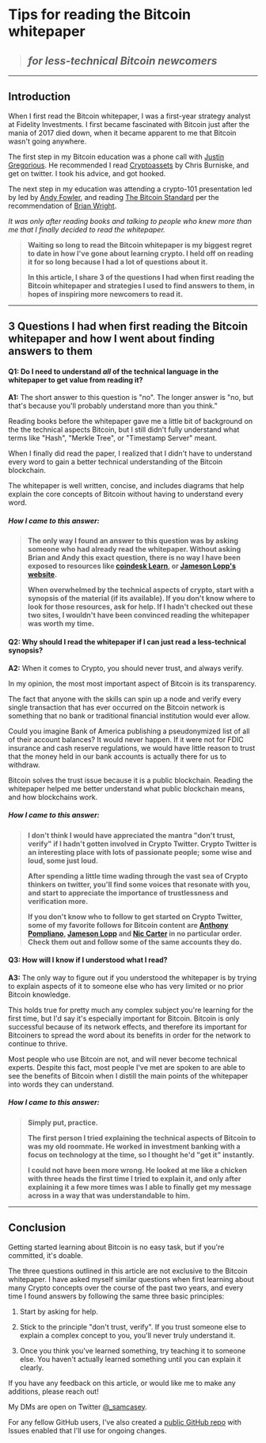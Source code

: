 # Tips for reading the Bitcoin whitepaper
> ## *for less-technical Bitcoin newcomers*

---

## Introduction

When I first read the Bitcoin whitepaper, I was a first-year strategy analyst at Fidelity Investments. I first became fascinated with Bitcoin just after the mania of 2017 died down, when it became apparent to me that Bitcoin wasn't going anywhere.

The first step in my Bitcoin education was a phone call with [Justin Gregorious](https://twitter.com/jtgregorius). He recommended I read [Cryptoassets](https://www.amazon.com/Cryptoassets-Innovative-Investors-Bitcoin-Beyond/dp/1260026671) by Chris Burniske, and get on twitter. I took his advice, and got hooked.

The next step in my education was attending a crypto-101 presentation led by led by [Andy Fowler](https://www.linkedin.com/in/andy-fowler-cfa-131a8529/), and reading [The Bitcoin Standard](https://www.amazon.com/Bitcoin-Standard-Decentralized-Alternative-Central/dp/1119473861) per the recommendation of [Brian Wright](<https://twitter.com/brian_wright21?s=20>).

*It was only after reading books and talking to people who knew more than me that I finally decided to read the whitepaper.* 

> **Waiting so long to read the Bitcoin whitepaper is my biggest regret to date in how I've gone about learning crypto. I held off on reading it for so long because I had a lot of questions about it.**
>
> **In this article, I share 3 of the questions I had when first reading the Bitcoin whitepaper and strategies I used to find answers to them, in hopes of inspiring more newcomers to read it.**

---

## 3 Questions I had when first reading the Bitcoin whitepaper and how I went about finding answers to them

#### Q1: Do I need to understand *all* of the technical language in the whitepaper to get value from reading it?

**A1:** The short answer to this question is "no". The longer answer is "no, but that's because you'll probably understand more than you think."

Reading books before the whitepaper gave me a little bit of background on the the technical aspects Bitcoin, but I still didn't fully understand what terms like "Hash", "Merkle Tree", or  "Timestamp Server" meant.

When I finally did read the paper, I realized that I didn't have to understand every word to gain a better technical understanding of the Bitcoin blockchain.

The whitepaper is well written, concise, and includes diagrams that help explain the core concepts of Bitcoin without having to understand every word. 

##### How I came to this answer:
> **The only way I found an answer to this question was by asking someone who had already read the whitepaper. Without asking Brian and Andy this exact question, there is no way I have been exposed to resources like [coindesk Learn](https://www.coindesk.com/learn), or [Jameson Lopp's website](https://www.lopp.net/bitcoin-information/getting-started.html).** 
>
> **When overwhelmed by the technical aspects of crypto, start with a synopsis of the material (if its available). If you don't know where to look for those resources, ask for help. If I hadn't checked out these two sites, I wouldn't have been convinced reading the whitepaper was worth my time.**

#### Q2: Why should I read the whitepaper if I can just read a less-technical synopsis?

**A2:** When it comes to Crypto, you should never trust, and always verify.

In my opinion, the most most important aspect of Bitcoin is its transparency.

The fact that anyone with the skills can spin up a node and verify every single transaction that has ever occurred on the Bitcoin network is something that no bank or traditional financial institution would ever allow.

Could you imagine Bank of America publishing a pseudonymized list of all of their account balances? It would never happen. If it were not for FDIC insurance and cash reserve regulations, we would have little reason to trust that the money held in our bank accounts is actually there for us to withdraw.

Bitcoin solves the trust issue because it is a public blockchain. Reading the whitepaper helped me better understand what public blockchain means, and how blockchains work.

##### How I came to this answer:
> 
> **I don't think I would have appreciated the mantra "don't trust, verify" if I hadn't gotten involved in Crypto Twitter. Crypto Twitter is an interesting place with lots of passionate people; some wise and loud, some just loud.**
> 
> **After spending a little time wading through the vast sea of Crypto thinkers on twitter, you'll find some voices that resonate with you, and start to appreciate the importance of trustlessness and verification more.**
> 
> **If you don't know who to follow to get started on Crypto Twitter, some of my favorite follows for Bitcoin content are [Anthony Pompliano](https://twitter.com/APompliano), [Jameson Lopp](https://twitter.com/lopp) and [Nic Carter](https://twitter.com/nic__carter) in no particular order. Check them out and follow some of the same accounts they do.**

#### Q3: How will I know if I understood what I read?

**A3:** The only way to figure out if you understood the whitepaper is by trying to explain aspects of it to someone else who has very limited or no prior Bitcoin knowledge.

This holds true for pretty much any complex subject you're learning for the first time, but I'd say it's especially important for Bitcoin. Bitcoin is only successful because of its network effects, and therefore its important for Bitcoiners to spread the word about its benefits in order for the network to continue to thrive. 

Most people who use Bitcoin are not, and will never become technical experts. Despite this fact, 
most people I've met are spoken to are able to see the benefits of Bitcoin when I distill the main points of the whitepaper into words they can understand.

##### How I came to this answer:
> **Simply put, practice.**
> 
> **The first person I tried explaining the technical aspects of Bitcoin to was my old roommate. He worked in investment banking with a focus on technology at the time, so I thought he'd "get it" instantly.**
>
>**I could not have been more wrong. He looked at me like a chicken with three heads the first time I tried to explain it, and only after explaining it a few more times was I able to finally get my message across in a way that was understandable to him.**

---

## Conclusion

Getting started learning about Bitcoin is no easy task, but if you're committed, it's doable.

The three questions outlined in this article are not exclusive to the Bitcoin whitepaper. I have asked myself similar questions when first learning about many Crypto concepts over the course of the past two years, and every time I found answers by following the same three basic principles:

1. Start by asking for help.

2. Stick to the principle "don't trust, verify". If you trust someone else to explain a complex concept to you, you'll never truly understand it.

3. Once you think you've learned something, try teaching it to someone else. You haven't actually learned something until you can explain it clearly.

If you have any feedback on this article, or would like me to make any additions, please reach out! 

My DMs are open on Twitter [@_samcasey](https://twitter.com/_samcasey).

For any fellow GitHub users, I've also created a [public GitHub repo](https://github.com/samuel-casey/Tips_for_reading_the_Bitcoin_whitepaper) with Issues enabled that I'll use for ongoing changes.
